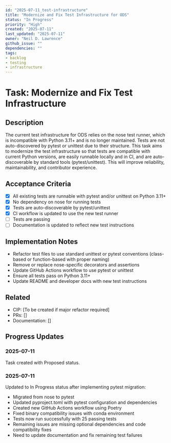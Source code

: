 ```yaml
---
id: "2025-07-11_test-infrastructure"
title: "Modernize and Fix Test Infrastructure for ODS"
status: "In Progress"
priority: "High"
created: "2025-07-11"
last_updated: "2025-07-11"
owner: "Neil D. Lawrence"
github_issue: ""
dependencies: ""
tags:
- backlog
- testing
- infrastructure
---
```


# Task: Modernize and Fix Test Infrastructure

## Description

The current test infrastructure for ODS relies on the nose test runner, which is incompatible with Python 3.11+ and is no longer maintained. Tests are not auto-discovered by pytest or unittest due to their structure. This task aims to modernize the test infrastructure so that tests are compatible with current Python versions, are easily runnable locally and in CI, and are auto-discoverable by standard tools (pytest/unittest). This will improve reliability, maintainability, and contributor experience.

## Acceptance Criteria

- [x] All existing tests are runnable with pytest and/or unittest on Python 3.11+
- [x] No dependency on nose for running tests
- [x] Tests are auto-discoverable by pytest/unittest
- [x] CI workflow is updated to use the new test runner
- [ ] Tests are passing
- [ ] Documentation is updated to reflect new test instructions

## Implementation Notes

- Refactor test files to use standard unittest or pytest conventions (class-based or function-based with proper naming)
- Remove or replace nose-specific decorators and assertions
- Update GitHub Actions workflow to use pytest or unittest
- Ensure all tests pass on Python 3.11+
- Update README and developer docs with new test instructions

## Related

- CIP: [To be created if major refactor required]
- PRs: []
- Documentation: []

## Progress Updates

### 2025-07-11
Task created with Proposed status.

### 2025-07-11
Updated to In Progress status after implementing pytest migration:
- Migrated from nose to pytest
- Updated pyproject.toml with pytest configuration and dependencies
- Created new GitHub Actions workflow using Poetry
- Fixed binary compatibility issues with conda environment
- Tests now run successfully with 25 passing tests
- Remaining issues are missing optional dependencies and code compatibility fixes
- Need to update documentation and fix remaining test failures 